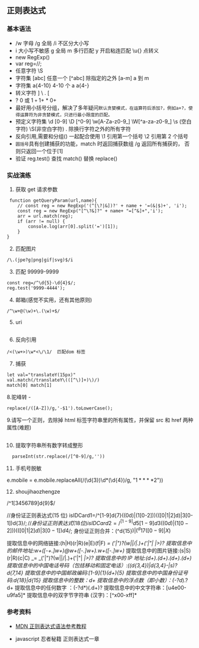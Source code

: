 ## 正则表达式

### 基本语法

-   /w 字母 /g 全局 /i 不区分大小写
-   i 大小写不敏感 g 全局 m 多行匹配 y 开启粘连匹配 \u{} 点转义
-   new RegExp()
-   var reg=//;
-   任意字符 \S
-   字符集 [abc] 任意一个 [^abc] 除指定的之外 [a-m] a 到 m
-   字符集 a{4-10} 4-10 个 a a{4-}
-   转义字符 \] \\ \. \[
-   ? 0 或 1 `+` 1+ \* 0+
-   最好用小括号分组，解决了多年疑问`默认贪婪模式，在运算符后添加?，例如a+?，使得运算符为非贪婪模式，只进行最小限度的匹配。`
-   预定义字符集 \d [0-9] \D [^0-9] \w[A-Za-z0-9_] \W[^a-za-z0-9_] \s (空白字符) \S(非空白字符) . 除换行字符之外的所有字符
-   反向引用,需要和分组() 一起配合使用 \1 引用第一个括号 \2 引用第 2 个括号
-   `圆括号`具有创建捕获的功能，match 时返回捕获数组 /g 返回所有捕获的， 否则只返回一个位于[1]
-   验证 reg.test() 查找 match() 替换 replace()

### 实战演练

1. 获取 get 请求参数

```
 function getQueryParam(url,name){
    // const reg = new RegExp('(^[\?|&])?' + name + '=(&|$)+', 'i');
    const reg = new RegExp("[^\?&]?" + name+ "=[^&]+",'i');
    arr = url.match(reg);
    if (arr != null) {
        console.log(arr[0].split('=')[1]);
    }
}
```

2. 匹配图片

```
/\.(jpe?g|png|gif|svg)$/i
```

3. 匹配 99999-9999

```
const reg=/^\d{5}-\d{4}$/;
reg.test('9999-4444');
```

4. 邮箱(感觉不实用，还有其他原则)

```
/^\w+@(\w)+\.(\w)+$/
```

5. uri

```

```

6. 反向引用

```
/<(\w+>)\w*<\/\1/  匹配dom 标签
```

7. 捕获

```
let val="translateY(15px)"
val.match(/translateY\(([^\)]+)\)/)
match[0] match[1]
```

8.驼峰转 -

```
replace(/([A-Z])/g,'-$1').toLowerCase();
```

9.请写一个正则，去除掉 html 标签字符串里的所有属性，并保留 src 和 href 两种属性(难题)

```

```

10. 提取字符串所有数字转成整形

```
  parseInt(str.replace(/[^0-9]/g,''))

```

11. 手机号脱敏

e.mobile = e.mobile.replaceAll(/(\d{3})\d\*(\d{4})/g, "$1****$2"))

12. shoujihaozhengze

/^1[3456789]d{9}\$/

//身份证正则表达式(15 位)
isIDCard1=/^[1-9]d{7}((0d)|(1[0-2]))(([0|1|2]d)|3[0-1])d{3}$/;
//身份证正则表达式(18位)
isIDCard2=/^[1-9]d{5}[1-9]d{3}((0d)|(1[0-2]))(([0|1|2]d)|3[0-1])d{4}$/;
身份证正则合并：(^d{15}$)|(^d{17}([0-9]|X)$

提取信息中的网络链接:(h|H)(r|R)(e|E)(f|F) _= _('|")?(w|\|/|.)+('|"| _|>)?
提取信息中的邮件地址:w+([-+.]w+)_@w+([-.]w+)_.w+([-.]w+)_
提取信息中的图片链接:(s|S)(r|R)(c|C) _= _('|")?(w|\|/|.)+('|"| _|>)?
提取信息中的 IP 地址:(d+).(d+).(d+).(d+)
提取信息中的中国电话号码（包括移动和固定电话）:((d{3,4})|d{3,4}-|s)?d{7,14}
提取信息中的中国邮政编码:[1-9]{1}(d+){5}
提取信息中的中国身份证号码:d{18}|d{15}
提取信息中的整数：d+
提取信息中的浮点数（即小数）：(-?d_).?d+
提取信息中的任何数字 ：(-?d*)(.d+)?
提取信息中的中文字符串：[u4e00-u9fa5]*
提取信息中的双字节字符串 (汉字)：[^x00-xff]\*

### 参考资料

-   [MDN 正则表达式语法参考教程](https://developer.mozilla.org/zh-CN/docs/Web/JavaScript/Guide/Regular_Expressions)

-   javascript 忍者秘籍 正则表达式一章
